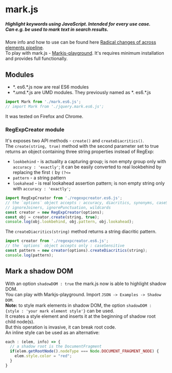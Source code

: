 # mark.js

##### Highlight keywords using JavaScript. Intended for every use case. <br> Can e.g. be used to mark text in search results.

More info and how to use can be found here [Radical changes of across elements pipeline](https://github.com/julmot/mark.js/pull/450).  
To play with mark.js - [Markjs-playground](https://github.com/angezid/Markjs-playground). It's requires minimum installation and provides full functionally.

## Modules
* \*. es6.\*.js now are real ES6 modules
* \*.umd.\*.js are UMD modules. They previously named as \*. es6.\*.js
``` js
import Mark from './mark.es6.js';
// import Mark from './jquery.mark.es6.js';
```
It was tested on Firefox and Chrome.

### RegExpCreator module
It's exposes two API methods - `create()` and `createDiacritics()`.  
The `create(string, true)` method with the second parameter set to true returns an object containing three string properties instead of RegExp:
* `lookbehind` - is actuality a capturing group; is non empty group only with `accuracy : 'exactly'`; 
  it can be easily converted to real lookbehind by replacing the first `(` by `(?<=`
* `pattern` - a string pattern
* `lookahead` - is real lookahead assertion pattern; is non empty string only with `accuracy : 'exactly'`;

``` js
import RegExpCreator from './regexpcreator.es6.js';
// the `options` object accepts : accuracy, diacritics, synonyms, caseSensitive,
// ignoreJoiners, ignorePunctuation, wildcards
const creator = new RegExpCreator(options);
const obj = creator.create(string, true);
console.log(obj.lookbehind, obj.pattern, obj.lookahead);
```

The `createDiacritics(string)` method returns a string diacritic pattern.
``` js
import creator from './regexpcreator.es6.js';
// the `options` object accepts only : caseSensitive
const pattern = new creator(options).createDiacritics(string);
console.log(pattern);
```

## Mark a shadow DOM
With an option `shadowDOM : true` the mark.js now is able to highlight shadow DOM.  
You can play with Markjs-playground. Import `JSON -> Examples -> Shadow DOM`.  
**Note:** to style mark elements in shadow DOM, the option `shadowDOM : {style : 'your mark element style'}` can be used.  
It creates a style element and inserts it at the beginning of shadow root child node(s).  
But this operation is invasive, it can break root code.  
An inline style can be used as an alternative:
``` js
each : (elem, info) => {
  // a shadow root is the DocumentFragment
  if(elem.getRootNode().nodeType === Node.DOCUMENT_FRAGMENT_NODE) {
    elem.style.color = "red";
  }
}
```
